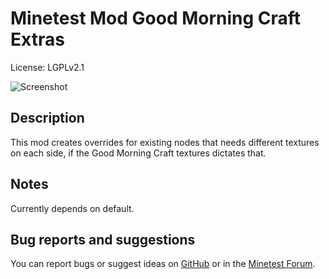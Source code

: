 # Minetest Mod Good Morning Craft Extras
License: LGPLv2.1

![Screenshot](https://github.com/minetest-texturepacks/gmc_extras/raw/master/screenshot.png "Screenshot")

## Description
This mod creates overrides for existing nodes that needs different textures on each side, if the Good Morning Craft textures dictates that.

## Notes
Currently depends on default.

## Bug reports and suggestions
You can report bugs or suggest ideas on [GitHub](https://github.com/minetest-texturepacks/gmc_extras/issues/new) or in the [Minetest Forum](https://forum.minetest.net/viewtopic.php?f=4&t=16027).
